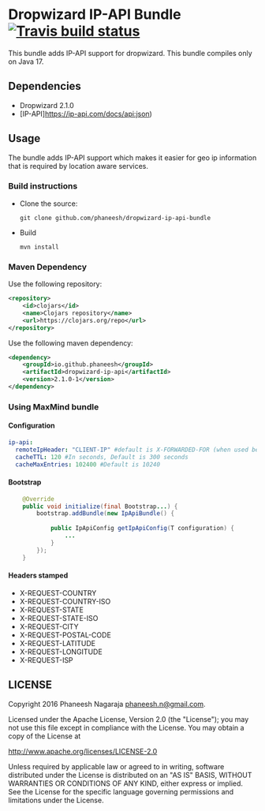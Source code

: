 # Dropwizard IP-API Bundle [![Travis build status](https://travis-ci.org/phaneesh/dropwizard-ip-api-bundle.svg?branch=master)](https://travis-ci.org/phaneesh/dropwizard-ip-api-bundle)

This bundle adds IP-API support for dropwizard.
This bundle compiles only on Java 17.

## Dependencies
* Dropwizard 2.1.0
* [IP-API]https://ip-api.com/docs/api:json)  

## Usage
The bundle adds IP-API support which makes it easier for geo ip information that is required by location aware services.


### Build instructions
  - Clone the source:

        git clone github.com/phaneesh/dropwizard-ip-api-bundle

  - Build

        mvn install

### Maven Dependency
Use the following repository:
```xml
<repository>
    <id>clojars</id>
    <name>Clojars repository</name>
    <url>https://clojars.org/repo</url>
</repository>
```
Use the following maven dependency:
```xml
<dependency>
    <groupId>io.github.phaneesh</groupId>
    <artifactId>dropwizard-ip-api</artifactId>
    <version>2.1.0-1</version>
</dependency>
```

### Using MaxMind bundle

#### Configuration
```yaml
ip-api:
  remoteIpHeader: "CLIENT-IP" #default is X-FORWARDED-FOR (when used behind a loadbalancer)
  cacheTTL: 120 #In seconds, Default is 300 seconds
  cacheMaxEntries: 102400 #Default is 10240
```

#### Bootstrap
```java
    @Override
    public void initialize(final Bootstrap...) {
        bootstrap.addBundle(new IpApiBundle() {
            
            public IpApiConfig getIpApiConfig(T configuration) {
                ...
            }
        });
    }
```

#### Headers stamped
* X-REQUEST-COUNTRY
* X-REQUEST-COUNTRY-ISO
* X-REQUEST-STATE
* X-REQUEST-STATE-ISO
* X-REQUEST-CITY
* X-REQUEST-POSTAL-CODE
* X-REQUEST-LATITUDE
* X-REQUEST-LONGITUDE
* X-REQUEST-ISP


LICENSE
-------

Copyright 2016 Phaneesh Nagaraja <phaneesh.n@gmail.com>.

Licensed under the Apache License, Version 2.0 (the "License");
you may not use this file except in compliance with the License.
You may obtain a copy of the License at

http://www.apache.org/licenses/LICENSE-2.0

Unless required by applicable law or agreed to in writing, software
distributed under the License is distributed on an "AS IS" BASIS,
WITHOUT WARRANTIES OR CONDITIONS OF ANY KIND, either express or implied.
See the License for the specific language governing permissions and
limitations under the License.
